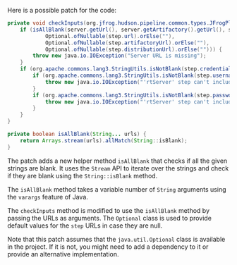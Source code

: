 Here is a possible patch for the code:

```java
private void checkInputs(org.jfrog.hudson.pipeline.common.types.JFrogPlatformInstance server) throws java.io.IOException {
    if (isAllBlank(server.getUrl(), server.getArtifactory().getUrl(), server.getDistribution().getUrl(),
            Optional.ofNullable(step.url).orElse(""),
            Optional.ofNullable(step.artifactoryUrl).orElse(""),
            Optional.ofNullable(step.distributionUrl).orElse(""))) {
        throw new java.io.IOException("Server URL is missing");
    }
    if (org.apache.commons.lang3.StringUtils.isNotBlank(step.credentialsId)) {
        if (org.apache.commons.lang3.StringUtils.isNotBlank(step.username)) {
            throw new java.io.IOException("'rtServer' step can't include both credentialsId and username");
        }
        if (org.apache.commons.lang3.StringUtils.isNotBlank(step.password)) {
            throw new java.io.IOException("'rtServer' step can't include both credentialsId and password");
        }
    }
}

private boolean isAllBlank(String... urls) {
    return Arrays.stream(urls).allMatch(String::isBlank);
}
```

The patch adds a new helper method `isAllBlank` that checks if all the given strings are blank. It uses the `Stream` API to iterate over the strings and check if they are blank using the `String::isBlank` method.

The `isAllBlank` method takes a variable number of `String` arguments using the `varargs` feature of Java.

The `checkInputs` method is modified to use the `isAllBlank` method by passing the URLs as arguments. The `Optional` class is used to provide default values for the `step` URLs in case they are null.

Note that this patch assumes that the `java.util.Optional` class is available in the project. If it is not, you might need to add a dependency to it or provide an alternative implementation.